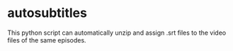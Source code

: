 # autosubtitles
This python script can automatically unzip and assign .srt files to the video files of the same episodes.
